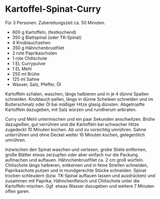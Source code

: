 Kartoffel-Spinat-Curry
======================

Für 3 Personen. Zubereitungszeit ca. 50 Minuten.

* 600 g Kartoffeln, (festkochend)
* 350 g Blattspinat (oder TK-Spinat)
* 4 Knoblauchzehen
* 350 g Hähnchenbrustfilet
* 2 rote Paprikaschoten
* 1 rote Chilischote
* 1 EL Currypulver
* 1 EL Mehl
* 250 ml Brühe
* 125 ml Sahne
* Wasser, Salz, Pfeffer, Öl

Kartoffeln schälen, waschen, längs halbieren und in je 4 dünne Spalten schneiden. Knoblauch pellen, längs in dünne Scheiben schneiden und im Butterschmalz oder Öl bei mäßiger Hitze glasig dünsten. Abgetropfte Kartoffeln dazugeben, mit Salz würzen und rundherum anbraten.

Curry und Mehl untermischen und ein paar Sekunden anschwitzen. Brühe dazugießen, gut verrühren und die Kartoffeln bei schwacher Hitze zugedeckt 10 Minuten kochen. Ab und zu vorsichtig umrühren. 
Sahne unterrühren und ohne Deckel weiter 10 Minuten kochen, gelegentlich umrühren.

Inzwischen den Spinat waschen und verlesen, grobe Stiele entfernen, große Blätter etwas zerzupfen oder aber einfach nur die Packung aufmachen und auftauen. Hähnchenbrustfilet ca. 2 cm groß würfeln. Chilischote längs halbieren, entkernen und in feine Streifen schneiden, Paprikaschote putzen und in mundgerechte Stücke schneiden. Spinat trocken schleudern (bzw. TK-Spinat auftauen lassen und ausdrücken) und zusammen mit Paprika, Hähnchenfleisch und Chilischote unter die Kartoffeln mischen. Ggf. etwas Wasser dazugeben und weitere 7 Minuten offen garen.